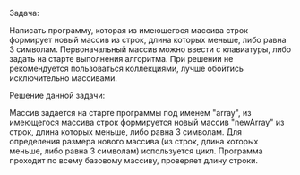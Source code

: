 Задача:

Написать программу, которая из имеющегося массива строк формирует новый массив из строк, длина которых меньше, либо равна 3 символам. Первоначальный массив можно ввести с клавиатуры, либо задать на старте выполнения алгоритма. При решении не рекомендуется пользоваться коллекциями, лучше обойтись исключительно массивами.

Решение данной задачи:

Массив задается на старте программы под именем "array", из имеющегося массива строк формируется новый массив "newArray" из строк, длина которых меньше, либо равна 3 символам.
Для определения размера нового массива (из строк, длина которых меньше, либо равна 3 символам) используется цикл. Программа проходит по всему базовому массиву, проверяет длину строки.